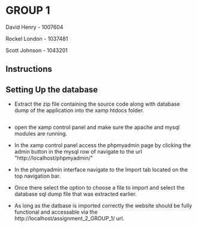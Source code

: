 # GROUP 1

David Henry - 1007604

Rockel London - 1037481

Scott Johnson - 1043201

## Instructions

## Setting Up the database

- Extract the zip file containing the source code along with database dump of the application into the xamp htdocs folder.

```C:\xampp\htdocs\assignment_2_GROUP_1

```

- open the xamp control panel and make sure the apache and mysql modules are running.

- In the xamp control panel access the phpmyadmin page by clicking the admin button in the mysql row of navigate to the url
  "http://localhost/phpmyadmin/"

- In the phpmyadmin interface navigate to the Import tab located on the top navigation bar.

- Once there select the option to choose a file to import and select the database sql dump file that was extracted earlier.

- As long as the datbase is imported correctly the website should be fully functional and accessable via the http://localhost/assignment_2_GROUP_1/ url.
